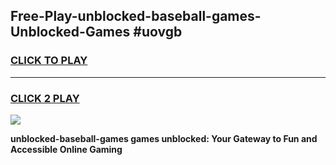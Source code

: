 
## Free-Play-unblocked-baseball-games-Unblocked-Games #uovgb
<h3>
<a href="https://news.freeplayer.one?title=unblocked-baseball-games&ref=8M">CLICK TO PLAY</a></h3>
<hr>

<h3>
<a href="https://news.freeplayer.one?title=unblocked-baseball-games&ref=8M">CLICK 2 PLAY</a>
  
</h3>

<a href="https://news.freeplayer.one?title=unblocked-baseball-games&ref=8M"><img src="https://clearcache.store/games.png"></a>


**unblocked-baseball-games games unblocked: Your Gateway to Fun and Accessible Online Gaming**
